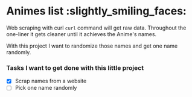 # Animes list 	:slightly_smiling_faces:

Web scraping with curl `curl` command will get raw data. Throughout the one-liner it gets cleaner until it achieves the Anime's names.

With this project I want to randomize those names and get one name randomly.

### Tasks I want to get done with this little project


- [x] Scrap names from a website 
- [ ] Pick one name randomly
